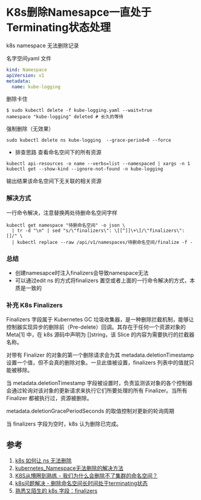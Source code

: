 # K8s删除Namesapce一直处于Terminating状态处理

k8s namespace 无法删除记录

名字空间yaml 文件
```Yaml
kind: Namespace
apiVersion: v1
metadata:
  name: kube-logging
```
删除卡住
```shell
$ sudo kubectl delete -f kube-logging.yaml --wait=true
namespace "kube-logging" deleted # 长久的等待
```

强制删除（无效果）
``` shell
sudo kubectl delete ns kube-logging  --grace-period=0 --force
```
- 排查思路
查看命名空间下的所有资源
```shell
kubectl api-resources -o name --verbs=list --namespaced | xargs -n 1 kubectl get --show-kind --ignore-not-found -n kube-logging
```
输出结果该命名空间下无关联的相关资源


### 解决方式
一行命令解决，注意替换两处待删命名空间字样
``` shell
kubectl get namespace "待删命名空间" -o json \
  | tr -d "\n" | sed "s/\"finalizers\": \[[^]]\+\]/\"finalizers\": []/" \
  | kubectl replace --raw /api/v1/namespaces/待删命名空间/finalize -f -
```

### 总结
- 创建namesapce时注入finalizers会导致namespace无法
- 可以通过edit ns 的方式将finalizers 置空或者上面的一行命令解决的方式，本质是一致的

### 补充 K8s Finalizers
Finalizers 字段属于 Kubernetes GC 垃圾收集器，是一种删除拦截机制，能够让控制器实现异步的删除前（Pre-delete）回调。其存在于任何一个资源对象的 Meta[1] 中，在 k8s 源码中声明为 []string，该 Slice 的内容为需要执行的拦截器名称。

对带有 Finalizer 的对象的第一个删除请求会为其 metadata.deletionTimestamp 设置一个值，但不会真的删除对象。一旦此值被设置，finalizers 列表中的值就只能被移除。

当 metadata.deletionTimestamp 字段被设置时，负责监测该对象的各个控制器会通过轮询对该对象的更新请求来执行它们所要处理的所有 Finalizer。当所有 Finalizer 都被执行过，资源被删除。

metadata.deletionGracePeriodSeconds 的取值控制对更新的轮询周期

 当 finalizers 字段为空时，k8s 认为删除已完成。

## 参考
1. [k8s 如何让 ns 无法删除](https://blog.csdn.net/shenyuanhaojie/article/details/126249072)
2. [kubernetes_Namespace无法删除的解决方法](https://blog.csdn.net/Wqr_18390921824/article/details/124208510?spm=1001.2101.3001.6650.1&utm_medium=distribute.pc_relevant.none-task-blog-2%7Edefault%7EBlogCommendFromBaidu%7ERate-1-124208510-blog-115963541.235%5Ev38%5Epc_relevant_sort_base2&depth_1-utm_source=distribute.pc_relevant.none-task-blog-2%7Edefault%7EBlogCommendFromBaidu%7ERate-1-124208510-blog-115963541.235%5Ev38%5Epc_relevant_sort_base2&utm_relevant_index=2)
3. [K8S从懵圈到熟练 - 我们为什么会删除不了集群的命名空间？](http://www.taodudu.cc/news/show-1094934.html?action=onClick)
4. [k8s问题解决 - 删除命名空间长时间处于terminating状态](https://www.cnblogs.com/hellxz/p/17450248.html)
5. [熟悉又陌生的 k8s 字段：finalizers](http://www.taodudu.cc/news/show-2899643.html?action=onClick)
